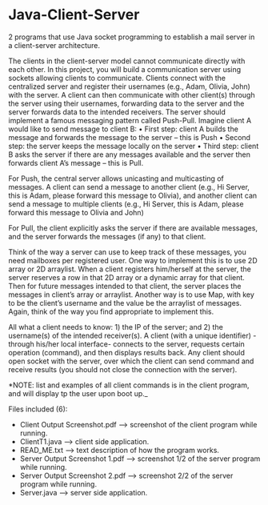 # Java-Client-Server
2 programs that use Java socket programming to establish a mail server in a client-server architecture.

The clients in the client-server model cannot communicate directly with each other. In this project, you will build a communication server using sockets allowing clients to communicate. Clients connect with the centralized server and register their usernames (e.g., Adam, Olivia, John) with the server. A client can then communicate with other client(s) through the server using their usernames, forwarding data to the server and the server forwards data to the intended receivers. The server should implement a famous messaging pattern called Push-Pull. Imagine client A would like to send message to client B:
  • First step: client A builds the message and forwards the message to the server – this is Push
  • Second step: the server keeps the message locally on the server
  • Third step: client B asks the server if there are any messages available and the server then forwards client A’s message – this is Pull.
  
For Push, the central server allows unicasting and multicasting of messages. A client can send a message to another client (e.g., Hi Server, this is Adam, please forward this message to Olivia), and another client can send a message to multiple clients (e.g., Hi Server, this is Adam, please forward this message to Olivia and John)

For Pull, the client explicitly asks the server if there are available messages, and the server forwards the messages (if
any) to that client.

Think of the way a server can use to keep track of these messages, you need mailboxes per registered user. One way to implement this is to use 2D array or 2D arraylist. When a client registers him/herself at the server, the server reserves a row in that 2D array or a dynamic array for that client. Then for future messages intended to that client, the server places the messages in client’s array or arraylist. Another way is to use Map, with key to be the client’s username and the value be the arraylist of messages. Again, think of the way you find appropriate to implement this. 

All what a client needs to know: 1) the IP of the server; and 2) the username(s) of the intended receiver(s). A client (with a unique identifier) -through his/her local interface- connects to the server, requests certain operation (command), and then displays results back. Any client should open socket with the server, over which the client can
send command and receive results (you should not close the connection with the server).

*NOTE: list and examples of all client commands is in the client program, and will display tp the user upon boot up._


Files included (6):
- Client Output Screenshot.pdf --> screenshot of the client program while running.
- ClientT1.java --> client side application.
- READ_ME.txt --> text description of how the program works.
- Server Output Screenshot 1.pdf --> screenshot 1/2 of the server program while running.
- Server Output Screenshot 2.pdf --> screenshot 2/2 of the server program while running.
- Server.java --> server side application.
